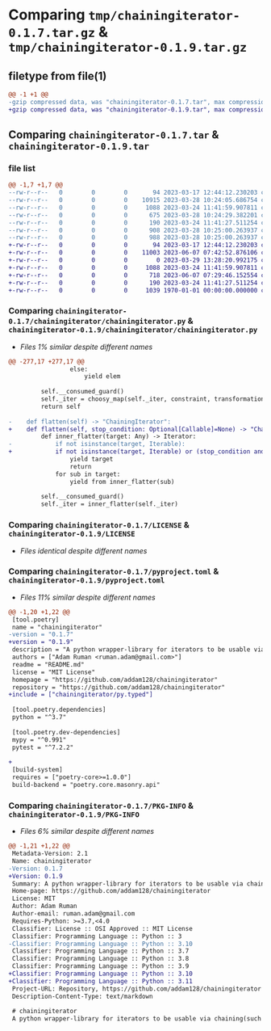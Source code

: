 # Comparing `tmp/chainingiterator-0.1.7.tar.gz` & `tmp/chainingiterator-0.1.9.tar.gz`

## filetype from file(1)

```diff
@@ -1 +1 @@
-gzip compressed data, was "chainingiterator-0.1.7.tar", max compression
+gzip compressed data, was "chainingiterator-0.1.9.tar", max compression
```

## Comparing `chainingiterator-0.1.7.tar` & `chainingiterator-0.1.9.tar`

### file list

```diff
@@ -1,7 +1,7 @@
--rw-r--r--   0        0        0       94 2023-03-17 12:44:12.230203 chainingiterator-0.1.7/chainingiterator/__init__.py
--rw-r--r--   0        0        0    10915 2023-03-28 10:24:05.686754 chainingiterator-0.1.7/chainingiterator/chainingiterator.py
--rw-r--r--   0        0        0     1088 2023-03-24 11:41:59.907811 chainingiterator-0.1.7/LICENSE
--rw-r--r--   0        0        0      675 2023-03-28 10:24:29.382201 chainingiterator-0.1.7/pyproject.toml
--rw-r--r--   0        0        0      190 2023-03-24 11:41:27.511254 chainingiterator-0.1.7/README.md
--rw-r--r--   0        0        0      908 2023-03-28 10:25:00.263937 chainingiterator-0.1.7/setup.py
--rw-r--r--   0        0        0      988 2023-03-28 10:25:00.263937 chainingiterator-0.1.7/PKG-INFO
+-rw-r--r--   0        0        0       94 2023-03-17 12:44:12.230203 chainingiterator-0.1.9/chainingiterator/__init__.py
+-rw-r--r--   0        0        0    11003 2023-06-07 07:42:52.876106 chainingiterator-0.1.9/chainingiterator/chainingiterator.py
+-rw-r--r--   0        0        0        0 2023-03-29 13:28:20.992175 chainingiterator-0.1.9/chainingiterator/py.typed
+-rw-r--r--   0        0        0     1088 2023-03-24 11:41:59.907811 chainingiterator-0.1.9/LICENSE
+-rw-r--r--   0        0        0      718 2023-06-07 07:29:46.152554 chainingiterator-0.1.9/pyproject.toml
+-rw-r--r--   0        0        0      190 2023-03-24 11:41:27.511254 chainingiterator-0.1.9/README.md
+-rw-r--r--   0        0        0     1039 1970-01-01 00:00:00.000000 chainingiterator-0.1.9/PKG-INFO
```

### Comparing `chainingiterator-0.1.7/chainingiterator/chainingiterator.py` & `chainingiterator-0.1.9/chainingiterator/chainingiterator.py`

 * *Files 1% similar despite different names*

```diff
@@ -277,17 +277,17 @@
                 else:
                     yield elem
 
         self.__consumed_guard()
         self._iter = choosy_map(self._iter, constraint, transformation)
         return self
 
-    def flatten(self) -> "ChainingIterator":
+    def flatten(self, stop_condition: Optional[Callable]=None) -> "ChainingIterator":
         def inner_flatter(target: Any) -> Iterator:
-            if not isinstance(target, Iterable):
+            if not isinstance(target, Iterable) or (stop_condition and stop_condition(target)):
                 yield target
                 return
             for sub in target:
                 yield from inner_flatter(sub)
 
         self.__consumed_guard()
         self._iter = inner_flatter(self._iter)
```

### Comparing `chainingiterator-0.1.7/LICENSE` & `chainingiterator-0.1.9/LICENSE`

 * *Files identical despite different names*

### Comparing `chainingiterator-0.1.7/pyproject.toml` & `chainingiterator-0.1.9/pyproject.toml`

 * *Files 11% similar despite different names*

```diff
@@ -1,20 +1,22 @@
 [tool.poetry]
 name = "chainingiterator"
-version = "0.1.7"
+version = "0.1.9"
 description = "A python wrapper-library for iterators to be usable via chaining(such as C#, Java streams or Rust iterators). Extended functionality based on Rust's buit-in iterators."
 authors = ["Adam Ruman <ruman.adam@gmail.com>"]
 readme = "README.md"
 license = "MIT License"
 homepage = "https://github.com/addam128/chainingiterator"
 repository = "https://github.com/addam128/chainingiterator"
+include = ["chainingiterator/py.typed"]
 
 [tool.poetry.dependencies]
 python = "^3.7"
 
 [tool.poetry.dev-dependencies]
 mypy = "^0.991"
 pytest = "^7.2.2"
 
+
 [build-system]
 requires = ["poetry-core>=1.0.0"]
 build-backend = "poetry.core.masonry.api"
```

### Comparing `chainingiterator-0.1.7/PKG-INFO` & `chainingiterator-0.1.9/PKG-INFO`

 * *Files 6% similar despite different names*

```diff
@@ -1,21 +1,22 @@
 Metadata-Version: 2.1
 Name: chainingiterator
-Version: 0.1.7
+Version: 0.1.9
 Summary: A python wrapper-library for iterators to be usable via chaining(such as C#, Java streams or Rust iterators). Extended functionality based on Rust's buit-in iterators.
 Home-page: https://github.com/addam128/chainingiterator
 License: MIT
 Author: Adam Ruman
 Author-email: ruman.adam@gmail.com
 Requires-Python: >=3.7,<4.0
 Classifier: License :: OSI Approved :: MIT License
 Classifier: Programming Language :: Python :: 3
-Classifier: Programming Language :: Python :: 3.10
 Classifier: Programming Language :: Python :: 3.7
 Classifier: Programming Language :: Python :: 3.8
 Classifier: Programming Language :: Python :: 3.9
+Classifier: Programming Language :: Python :: 3.10
+Classifier: Programming Language :: Python :: 3.11
 Project-URL: Repository, https://github.com/addam128/chainingiterator
 Description-Content-Type: text/markdown
 
 # chainingiterator
 A python wrapper-library for iterators to be usable via chaining(such as C#, Java streams or Rust iterators). Extended functionality based on Rust's buit-in iterators.
```

